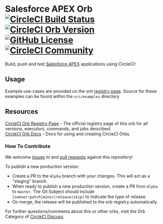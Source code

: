 # Salesforce APEX Orb [![CircleCI Build Status](https://circleci.com/gh/CircleCI-Public/salesforce-apex-orb.svg?style=shield "CircleCI Build Status")](https://circleci.com/gh/CircleCI-Public/salesforce-apex-orb) [![CircleCI Orb Version](https://img.shields.io/badge/endpoint.svg?url=https://badges.circleci.io/orb/circleci/salesforce-apex)](https://circleci.com/orbs/registry/orb/circleci/salesforce-apex) [![GitHub License](https://img.shields.io/badge/license-MIT-lightgrey.svg)](https://raw.githubusercontent.com/CircleCI-Public/salesforce-apex-orb/master/LICENSE) [![CircleCI Community](https://img.shields.io/badge/community-CircleCI%20Discuss-343434.svg)](https://discuss.circleci.com/c/ecosystem/orbs)

Build, push and test [Salesforce APEX][salesforce apex] applications using CircleCI!

## Usage

Example use-cases are provided on the orb [registry page](https://circleci.com/orbs/registry/orb/circleci/salesforce-apex#usage-examples). Source for these examples can be found within the `src/examples` directory

## Resources

[CircleCI Orb Registry Page](https://circleci.com/orbs/registry/orb/circleci/salesforce-apex) - The official registry page of this orb for all versions, executors, commands, and jobs described.  
[CircleCI Orb Docs](https://circleci.com/docs/2.0/orb-intro/#section=configuration) - Docs for using and creating CircleCI Orbs.  

### How To Contribute

We welcome [issues](https://github.com/CircleCI-Public/salesforce-apex-orb/issues) to and [pull requests](https://github.com/CircleCI-Public/salesforce-apex-orb/pulls) against this repository!

To publish a new production version:
* Create a PR to the `Alpha` branch with your changes. This will act as a "staging" branch.
* When ready to publish a new production version, create a PR from `Alpha` to `master`. The Git Subject should include `[semver:patch|minor|release|skip]` to indicate the type of release.
* On merge, the release will be published to the orb registry automatically.

For further questions/comments about this or other orbs, visit the Orb Category of [CircleCI Discuss](https://discuss.circleci.com/c/orbs).

[salesforce apex]: https://developer.salesforce.com/docs/atlas.en-us.apexcode.meta/apexcode
